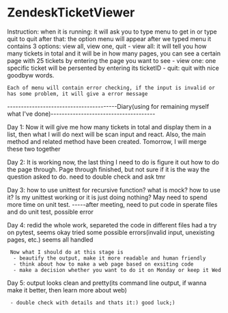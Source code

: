 # ZendeskTicketViewer
Instruction:
     when it is running: it will ask you to type menu to get in or type quit to quit
     after that: the option menu will appear after we typed menu
          it contains 3 options: view all, view one, quit
               - view all: it will tell you how many tickets in total and it will be in how many pages, you can see a                                      certain page with 25 tickets by entering the page you want to see
               - view one: one specific ticket will be persented by entering its ticketID
               - quit: quit with nice goodbyw words.
    
    Each of menu will contain error checking, if the input is invalid or has some problem, it will give a error message







----------------------------------------Diary(using for remaining myself what I've done)--------------------------------------


Day 1: Now it will give me how many tickets in total and display them in a list,
          then what I will do next will be scan input and react. 
          Also, the main method and related method have been created. Tomorrow, I will merge these two together
          
          
Day 2: It is working now, the last thing I need to do is figure it out how to do the page through.
          Page through finished, but not sure if it is the way the question asked to do. need to double check and ask tmr
          
Day 3: how to use unittest for recursive function?
       what is mock? how to use it?
       Is my unittest working or it is just doing nothing?
       May need to spend more time on unit test.
       -----after meeting, need to put code in sperate files and do unit test, possible error

Day 4:
     redid the whole work, separeted the code in different files
     had a try on pytest, seems okay
     tried some possible errors(invalid input, unexisting pages, etc.) seems all handled
     
     Now what I should do at this stage is 
      - beautify the output, make it more readable and human friendly
      - think about how to make a web page based on exsiting code
      - make a decision whether you want to do it on Monday or keep it Wed

Day 5:
     output looks clean and pretty(its command line output, if wanna make it better, then learn more about web)
     
     - double check with details and thats it:) good luck;) 
     
